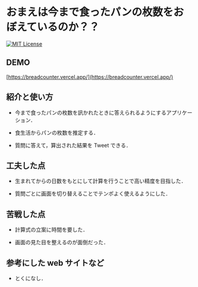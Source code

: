 # おまえは今まで食ったパンの枚数をおぼえているのか？？

[![MIT License](https://img.shields.io/badge/license-MIT-blue.svg?style=flat)](https://github.com/recharts/recharts/raw/master/LICENSE)

## DEMO

[https://breadcounter.vercel.app/](https://breadcounter.vercel.app/)

## 紹介と使い方

- 今まで食ったパンの枚数を訊かれたときに答えられるようにするアプリケーション．

- 食生活からパンの枚数を推定する．

- 質問に答えて，算出された結果を Tweet できる．

## 工夫した点

- 生まれてからの日数をもとにして計算を行うことで高い精度を目指した．

- 質問ごとに画面を切り替えることでテンポよく使えるようにした．

## 苦戦した点

- 計算式の立案に時間を要した．

- 画面の見た目を整えるのが面倒だった．

## 参考にした web サイトなど

- とくになし．
